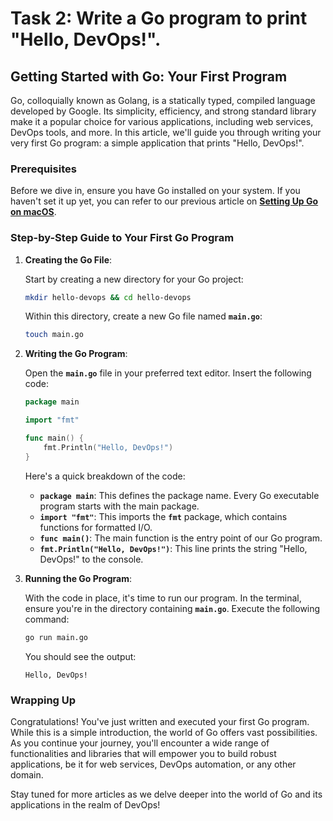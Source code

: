 # Task 2: Write a Go program to print "Hello, DevOps!".

## **Getting Started with Go: Your First Program**

Go, colloquially known as Golang, is a statically typed, compiled language developed by Google. Its simplicity, efficiency, and strong standard library make it a popular choice for various applications, including web services, DevOps tools, and more. In this article, we'll guide you through writing your very first Go program: a simple application that prints "Hello, DevOps!".

### **Prerequisites**

Before we dive in, ensure you have Go installed on your system. If you haven't set it up yet, you can refer to our previous article on **[Setting Up Go on macOS](https://chat.openai.com/c/2db51214-9a42-408e-97dd-32619a0d8a6c#)**.

### **Step-by-Step Guide to Your First Go Program**

1. **Creating the Go File**:
    
    Start by creating a new directory for your Go project:
    
    ```bash
    mkdir hello-devops && cd hello-devops
    ```
    
    Within this directory, create a new Go file named **`main.go`**:
    
    ```bash
    touch main.go
    ```
    
2. **Writing the Go Program**:
    
    Open the **`main.go`** file in your preferred text editor. Insert the following code:
    
    ```go
    package main
    
    import "fmt"
    
    func main() {
        fmt.Println("Hello, DevOps!")
    }
    ```
    
    Here's a quick breakdown of the code:
    
    - **`package main`**: This defines the package name. Every Go executable program starts with the main package.
    - **`import "fmt"`**: This imports the **`fmt`** package, which contains functions for formatted I/O.
    - **`func main()`**: The main function is the entry point of our Go program.
    - **`fmt.Println("Hello, DevOps!")`**: This line prints the string "Hello, DevOps!" to the console.
3. **Running the Go Program**:
    
    With the code in place, it's time to run our program. In the terminal, ensure you're in the directory containing **`main.go`**. Execute the following command:
    
    ```bash
    go run main.go
    ```
    
    You should see the output:
    
    ```
    Hello, DevOps!
    ```
    

### **Wrapping Up**

Congratulations! You've just written and executed your first Go program. While this is a simple introduction, the world of Go offers vast possibilities. As you continue your journey, you'll encounter a wide range of functionalities and libraries that will empower you to build robust applications, be it for web services, DevOps automation, or any other domain.

Stay tuned for more articles as we delve deeper into the world of Go and its applications in the realm of DevOps!